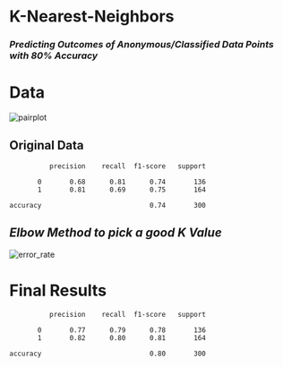 # K-Nearest-Neighbors
### *Predicting Outcomes of Anonymous/Classified Data Points with 80% Accuracy*

# Data


![pairplot](https://user-images.githubusercontent.com/64975026/84311987-d8f27a80-ab29-11ea-96ae-9d77b9da11f0.png)



## **Original Data**
              precision    recall  f1-score   support

           0       0.68      0.81      0.74       136
           1       0.81      0.69      0.75       164

    accuracy                           0.74       300





## *Elbow Method to pick a good K Value*

![error_rate](https://user-images.githubusercontent.com/64975026/84311985-d8f27a80-ab29-11ea-8466-676e0082c6ea.png)

# Final Results
              precision    recall  f1-score   support

           0       0.77      0.79      0.78       136
           1       0.82      0.80      0.81       164

    accuracy                           0.80       300
  
